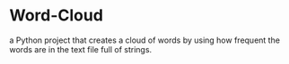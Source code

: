 # Word-Cloud
 a Python project that creates a cloud of words by using how frequent the words are in the text file full of strings. 
